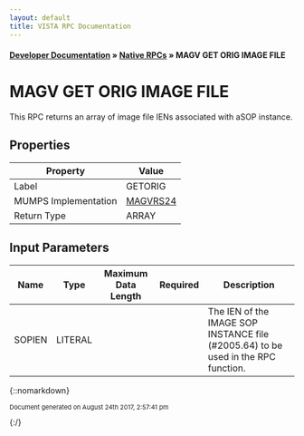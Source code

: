 ```yaml
---
layout: default
title: VISTA RPC Documentation
---
```


#### [Developer Documentation](../index) &#187; [Native RPCs](TableOfContents) &#187; MAGV GET ORIG IMAGE FILE<br/>
# MAGV GET ORIG IMAGE FILE

This RPC returns an array of image file IENs associated with aSOP instance.

## Properties

Property | Value
--- | ---
Label | GETORIG
MUMPS Implementation | [MAGVRS24](http://code.osehra.org/dox/Routine_MAGVRS24_source.html)
Return Type | ARRAY


## Input Parameters

Name | Type | Maximum Data Length | Required | Description
--- | --- | --- | --- | ---
SOPIEN | LITERAL |  |  | The IEN of the IMAGE SOP INSTANCE file (#2005.64) to be used in the RPC function.



{::nomarkdown} <br/><p style="font-size: 11px">Document generated on August 24th 2017, 2:57:41 pm</p>{:/}